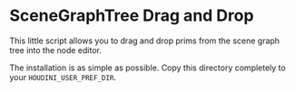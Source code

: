 # SceneGraphTree Drag and Drop

This little script allows you to drag and drop prims from the scene graph tree into the node editor.

The installation is as simple as possible. Copy this directory completely to your `HOUDINI_USER_PREF_DIR`.
